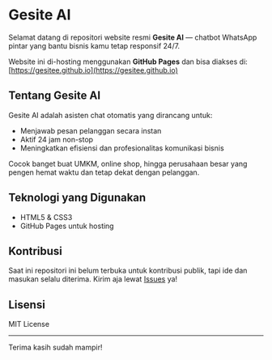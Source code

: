# Gesite AI

Selamat datang di repositori website resmi **Gesite AI** — chatbot WhatsApp pintar yang bantu bisnis kamu tetap responsif 24/7.

Website ini di-hosting menggunakan **GitHub Pages** dan bisa diakses di: [https://gesitee.github.io](https://gesitee.github.io)

## Tentang Gesite AI

Gesite AI adalah asisten chat otomatis yang dirancang untuk:
- Menjawab pesan pelanggan secara instan
- Aktif 24 jam non-stop
- Meningkatkan efisiensi dan profesionalitas komunikasi bisnis

Cocok banget buat UMKM, online shop, hingga perusahaan besar yang pengen hemat waktu dan tetap dekat dengan pelanggan.

## Teknologi yang Digunakan

- HTML5 & CSS3
- GitHub Pages untuk hosting

## Kontribusi

Saat ini repositori ini belum terbuka untuk kontribusi publik, tapi ide dan masukan selalu diterima. Kirim aja lewat [Issues](https://github.com/gesitee/gesitee.github.io/issues) ya!

## Lisensi

MIT License

---

Terima kasih sudah mampir!